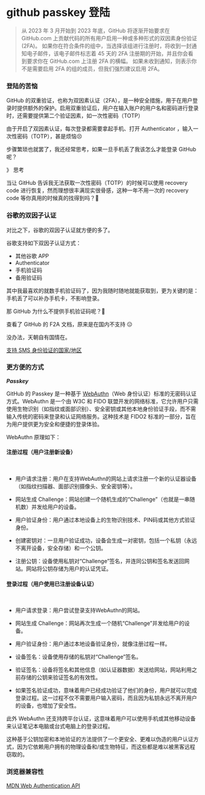# github passkey 登陆

> 从 2023 年 3 月开始到 2023 年底，GitHub 将逐渐开始要求在 GitHub.com 上贡献代码的所有用户启用一种或多种形式的双因素身份验证 (2FA)。 如果你在符合条件的组中，当选择该组进行注册时，将收到一封通知电子邮件，该电子邮件标志着 45 天的 2FA 注册期的开始，并且你会看到要求你在 GitHub.com 上注册 2FA 的横幅。 如果未收到通知，则表示你不是需要启用 2FA 的组的成员，但我们强烈建议启用 2FA。


### 登陆的苦恼

GitHub 的双重验证，也称为双因素认证（2FA），是一种安全措施，用于在用户登录时提供额外的保护。启用双重验证后，用户在输入账户的用户名和密码进行登录时，还需要提供第二个验证因素，如一次性密码（TOTP）

由于开启了双因素认证，每次登录都需要拿起手机、打开 Authenticator ，输入一次性密码（TOTP），甚是烦恼😣


<ImgView title="登陆的苦恼" url="https://3.z.wiki/autoupload/20231211/MGis.1216X1006-image.png" />


步骤繁琐也就罢了，我还经常思考，如果一旦手机丢了我该怎么才能登录 GitHub 呢？

》 思考


当让 GitHub 告诉我无法获取一次性密码（TOTP）的时候可以使用 recovery code 进行恢复，然而理想很丰满现实很骨感，这种一年不用一次的 recovery code 等你真用的时候真的找得到吗？🤔


### 谷歌的双因子认证

对比之下，谷歌的双因子认证就方便的多了。


<ImgView title="谷歌的双因子认证" url="https://1.z.wiki/autoupload/20231211/mb9S.1808X1212-image.png" />

谷歌支持如下双因子认证方式：

* 其他谷歌 APP
* Authenticator
* 手机验证码
* 备用验证码

其中我最喜欢的就数手机验证码了，因为我随时随地就能获取到，更为关键的是：手机丢了可以补办手机卡，不影响登录。


那 GitHub 为什么不提供手机验证码呢？🤔


查看了 GitHub 的 F2A 文档，原来是在国内不支持 😑

<ImgView title="github的双因子认证" url="https://1.z.wiki/autoupload/20231211/jE0N.1904X1306-image.png" />

没办法，天朝自有国情在。

[支持 SMS 身份验证的国家/地区](https://docs.github.com/zh/authentication/securing-your-account-with-two-factor-authentication-2fa/countries-where-sms-authentication-is-supported)

### 更方便的方式

***Passkey***

GitHub 的 Passkey 是一种基于 [WebAuthn](https://webauthn.io/)（Web 身份认证）标准的无密码认证方式。WebAuthn 是一个由 W3C 和 FIDO 联盟开发的网络标准，它允许用户只需使用生物识别（如指纹或面部识别）、安全密钥或其他本地身份验证手段，而不需输入传统的密码来登录和认证网络服务。这种技术是 FIDO2 标准的一部分，旨在为用户提供更为安全和便捷的登录体验。

WebAuthn 原理如下：


#### 注册过程（用户注册新设备）

<br />

<ImgView title="webauthn" url="https://0.z.wiki/autoupload/20231211/NfY9.1207X1080-image.png" />

* 用户请求注册：用户在支持WebAuthn的网站上请求注册一个新的认证器设备（如指纹扫描器、面部识别摄像头、安全密钥等）。

* 网站生成 Challenge：网站创建一个随机生成的“Challenge”（也就是一串随机数）并发给用户的设备。

* 用户验证身份：用户通过本地设备上的生物识别技术、PIN码或其他方式验证身份。

* 创建密钥对：一旦用户验证成功，设备会生成一对密钥，包括一个私钥（永远不离开设备，安全存储）和一个公钥。

* 注册公钥：设备使用私钥对“Challenge”签名，并连同公钥和签名发送回网站。网站将公钥存储为用户的认证凭证。

#### 登录过程（用户使用已注册设备认证）

<br />

<ImgView title="webauthn" url="https://0.z.wiki/autoupload/20231211/z9qx.1207X1080-image.png" />

* 用户请求登录：用户尝试登录支持WebAuthn的网站。

* 网站生成 Challenge：网站再次生成一个随机“Challenge”并发给用户的设备。

* 用户验证身份：用户通过本地设备验证身份，就像注册过程一样。

* 设备签名：设备使用存储的私钥对“Challenge”签名。

* 验证签名：设备将签名和其他信息（如认证器数据）发送给网站，网站利用之前存储的公钥来验证签名的有效性。

* 如果签名验证成功，意味着用户已经成功验证了他们的身份，用户就可以完成登录过程。这一过程不仅不需要用户输入密码，而且因为私钥永远不离开用户的设备，也增加了安全性。

此外 WebAuthn 还支持跨平台认证，这意味着用户可以使用手机或其他移动设备来认证笔记本电脑或台式电脑上的登录过程。

这种基于公钥加密和本地验证的方法提供了一个更安全、更难以伪造的用户认证方式，因为它依赖用户拥有的物理设备和/或生物特征，而这些都是难以被黑客远程窃取的。

### 浏览器兼容性

[MDN Web Authentication API](https://developer.mozilla.org/zh-CN/docs/Web/API/Web_Authentication_API#%E6%B5%8F%E8%A7%88%E5%99%A8%E5%85%BC%E5%AE%B9%E6%80%A7)

<ImgView title="webauthn" url="https://6.z.wiki/autoupload/20231211/W0YU.1936X1424-image.png" />
